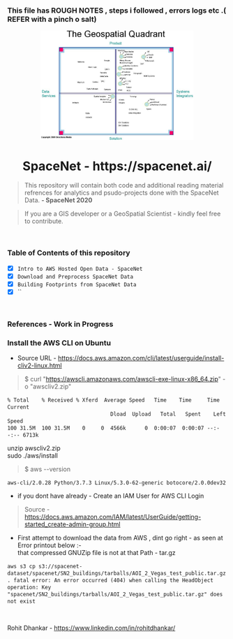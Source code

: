 ### This file has ROUGH NOTES , steps i followed , errors logs etc .( REFER with a pinch o salt)  


<p align="center">
    <img src="https://github.com/DigitalCognition-GIS/py_qgis_2020/blob/master/ScreenCaptures_QGIS/Geospatial_Quadrants-2.jpg" width= "350px">
</p>

<h1 align="center">SpaceNet - https://spacenet.ai/</h1>

>This repository will contain both code and additional reading material refrences for analytics and psudo-projects done with the SpaceNet Data. **- SpaceNet 2020**
 
> If you are a GIS developer or a GeoSpatial Scientist - kindly feel free to contribute. 


<br/>


### Table of Contents of this repository

- [X] `Intro to AWS Hosted Open Data - SpaceNet` 
- [X] `Download and Preprocess SpaceNet Data` 
- [X] `Building Footprints from SpaceNet Data` 
- [X] `` 

<br/>

### References - Work in Progress

### Install the AWS CLI on Ubuntu  

- Source URL - https://docs.aws.amazon.com/cli/latest/userguide/install-cliv2-linux.html  

> $ curl "https://awscli.amazonaws.com/awscli-exe-linux-x86_64.zip" -o "awscliv2.zip"  

```
% Total    % Received % Xferd  Average Speed   Time    Time     Time  Current
                                 Dload  Upload   Total   Spent    Left  Speed
100 31.5M  100 31.5M    0     0  4566k      0  0:00:07  0:00:07 --:--:-- 6713k
```

unzip awscliv2.zip   
sudo ./aws/install   


> $ aws --version   
```
aws-cli/2.0.28 Python/3.7.3 Linux/5.3.0-62-generic botocore/2.0.0dev32  
```

- if you dont have already - Create an IAM User for AWS CLI Login   
> Source - https://docs.aws.amazon.com/IAM/latest/UserGuide/getting-started_create-admin-group.html   

- First attempt to download the data from AWS , dint go right - as seen at Error printout below :-   
 that compressed GNUZip file is not at that Path - tar.gz  

```
aws s3 cp s3://spacenet-dataset/spacenet/SN2_buildings/tarballs/AOI_2_Vegas_test_public.tar.gz . fatal error: An error occurred (404) when calling the HeadObject operation: Key "spacenet/SN2_buildings/tarballs/AOI_2_Vegas_test_public.tar.gz" does not exist
```


<br/>


Rohit Dhankar - https://www.linkedin.com/in/rohitdhankar/




